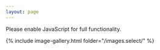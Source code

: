 ```yaml
---
layout: page
---
```

<link href="/css/featherlight.min.css" type="text/css" rel="stylesheet" />
<link href="/css/featherlight.gallery.min.css" type="text/css" rel="stylesheet" />
<script src="/js/jquery-3.6.0.min.js"></script>
<script src="/js/jquery.detect_swipe.js"></script>
<script>document.title="𝗯𝘂𝗹𝗹𝘁𝗼𝘄𝗻.𝟮𝟬𝟮𝟮 | img.select lightbox"</script>





<noscript>
		<p>
			Please enable JavaScript for full functionality.
		</p>	
	</noscript>


{% include image-gallery.html folder="/images.select/" %}

<script src="/js/featherlight.min.js" type="text/javascript" charset="utf-8"></script>
<script src="/js/featherlight.gallery.min.js" type="text/javascript" charset="utf-8"></script>
<script>
	$(document).ready(function(){
		$('.gallery').featherlightGallery({
			gallery: {
				fadeIn: 300,
				fadeOut: 300
			},
			openSpeed:    300,
			closeSpeed:   300
		});
	});
</script>